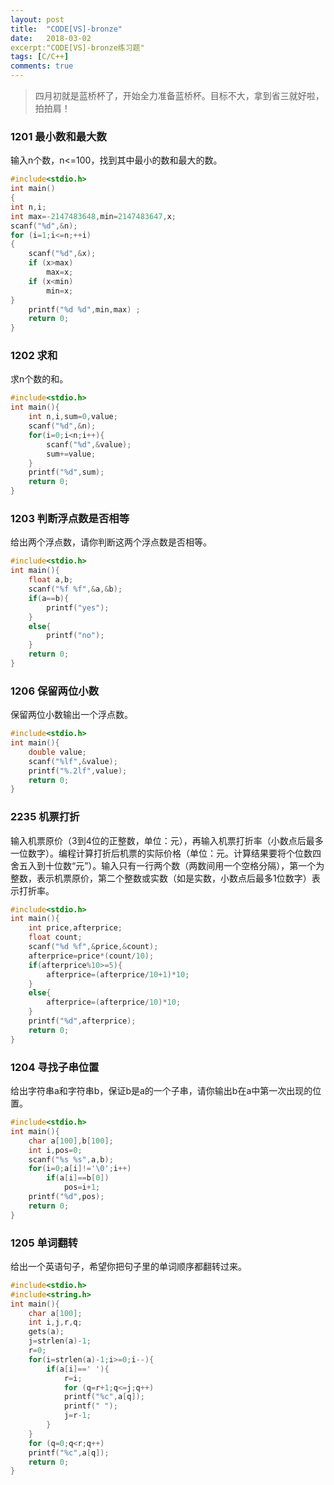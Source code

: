 ```yaml
---
layout: post
title:  "CODE[VS]-bronze"
date:   2018-03-02
excerpt:"CODE[VS]-bronze练习题"
tags: [C/C++]
comments: true
---
```


> 四月初就是蓝桥杯了，开始全力准备蓝桥杯。目标不大，拿到省三就好啦，拍拍肩！

### 1201 最小数和最大数
输入n个数，n<=100，找到其中最小的数和最大的数。        
``` c
#include<stdio.h>
int main()
{
int n,i;
int max=-2147483648,min=2147483647,x;
scanf("%d",&n);
for (i=1;i<=n;++i)
{
	scanf("%d",&x);
	if (x>max)
    	max=x;
	if (x<min)
		min=x;
}
    printf("%d %d",min,max) ;
    return 0;
}
```

### 1202 求和
求n个数的和。       
``` c
#include<stdio.h>
int main(){
	int n,i,sum=0,value;
	scanf("%d",&n);
	for(i=0;i<n;i++){
		scanf("%d",&value);
		sum+=value;
	}
	printf("%d",sum);
	return 0;
} 
```

### 1203 判断浮点数是否相等
给出两个浮点数，请你判断这两个浮点数是否相等。      
``` c
#include<stdio.h>
int main(){
	float a,b;
	scanf("%f %f",&a,&b);
	if(a==b){
		printf("yes");
	}
	else{
		printf("no");
	}
	return 0;
} 
```

### 1206 保留两位小数
保留两位小数输出一个浮点数。       
``` c
#include<stdio.h>
int main(){
	double value;
	scanf("%lf",&value);
	printf("%.2lf",value);
	return 0;
}
```

### 2235 机票打折
输入机票原价（3到4位的正整数，单位：元），再输入机票打折率（小数点后最多一位数字）。编程计算打折后机票的实际价格（单位：元。计算结果要将个位数四舍五入到十位数“元”）。输入只有一行两个数（两数间用一个空格分隔），第一个为整数，表示机票原价，第二个整数或实数（如是实数，小数点后最多1位数字）表示打折率。          
``` c
#include<stdio.h>
int main(){
	int price,afterprice;
	float count;
	scanf("%d %f",&price,&count);
	afterprice=price*(count/10);
	if(afterprice%10>=5){
		afterprice=(afterprice/10+1)*10;
	}
	else{
		afterprice=(afterprice/10)*10;
	}
	printf("%d",afterprice);
	return 0;
}
```

### 1204 寻找子串位置
给出字符串a和字符串b，保证b是a的一个子串，请你输出b在a中第一次出现的位置。          
``` c
#include<stdio.h>
int main(){
	char a[100],b[100];
	int i,pos=0;
	scanf("%s %s",a,b);
	for(i=0;a[i]!='\0';i++)
		if(a[i]==b[0])
			pos=i+1;
	printf("%d",pos); 
	return 0;
}
```

### 1205 单词翻转
给出一个英语句子，希望你把句子里的单词顺序都翻转过来。       
``` c
#include<stdio.h>
#include<string.h>
int main(){
	char a[100];
	int i,j,r,q;
	gets(a);
	j=strlen(a)-1;
	r=0;
	for(i=strlen(a)-1;i>=0;i--){
		if(a[i]==' '){
			r=i;
			for (q=r+1;q<=j;q++)
			printf("%c",a[q]);
			printf(" ");
			j=r-1;
		}
	}
	for (q=0;q<r;q++)
	printf("%c",a[q]);
	return 0;
}
```